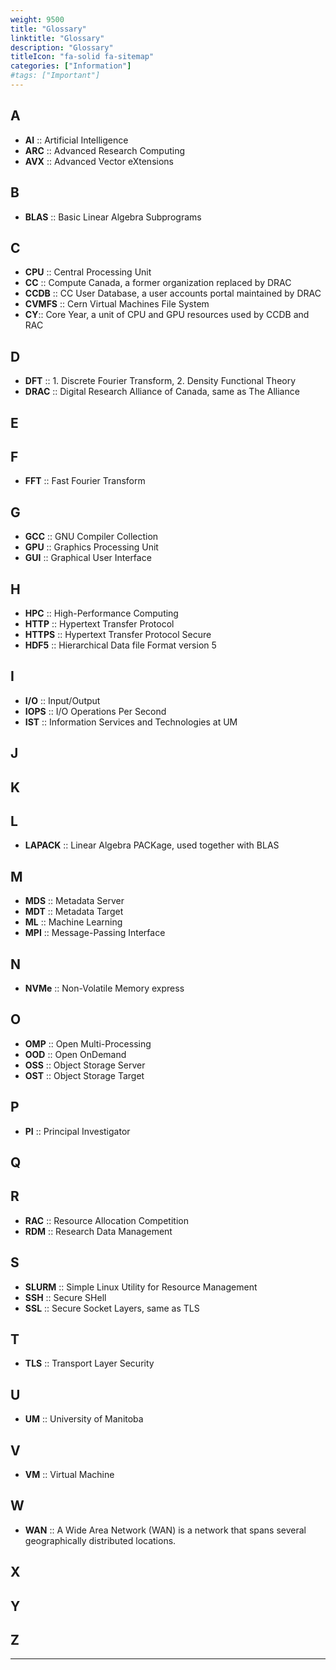 ```yaml
---
weight: 9500
title: "Glossary"
linktitle: "Glossary"
description: "Glossary"
titleIcon: "fa-solid fa-sitemap"
categories: ["Information"]
#tags: ["Important"]
---
```


## A

* __AI__ :: Artificial Intelligence
* __ARC__ :: Advanced Research Computing
* __AVX__ :: Advanced Vector eXtensions

## B

* __BLAS__ :: Basic Linear Algebra Subprograms

## C

* __CPU__ :: Central Processing Unit
* __CC__ :: Compute Canada, a former organization replaced by DRAC
* __CCDB__ :: CC User Database, a user accounts portal maintained by DRAC
* __CVMFS__ :: Cern Virtual Machines File System
* __CY__:: Core Year, a unit of CPU and GPU resources used by CCDB and RAC

## D

* __DFT__ :: 1. Discrete Fourier Transform, 2. Density Functional Theory
* __DRAC__ :: Digital Research Alliance of Canada, same as The Alliance

## E

## F

* __FFT__ :: Fast Fourier Transform

## G

* __GCC__ :: GNU Compiler Collection
* __GPU__ :: Graphics Processing Unit
* __GUI__ :: Graphical User Interface

## H

* __HPC__ :: High-Performance Computing
* __HTTP__ :: Hypertext Transfer Protocol
* __HTTPS__ :: Hypertext Transfer Protocol Secure
* __HDF5__ :: Hierarchical Data file Format version 5

## I

* __I/O__ :: Input/Output
* __IOPS__ :: I/O Operations Per Second
* __IST__ :: Information Services and Technologies at UM

## J

## K

## L

* __LAPACK__ :: Linear Algebra PACKage, used together with BLAS

## M

* __MDS__ :: Metadata Server
* __MDT__ :: Metadata Target
* __ML__ :: Machine Learning
* __MPI__ :: Message-Passing Interface

## N

* __NVMe__ :: Non-Volatile Memory express

## O

* __OMP__ :: Open Multi-Processing
* __OOD__ :: Open OnDemand
* __OSS__ :: Object Storage Server
* __OST__ :: Object Storage Target

## P

* __PI__ :: Principal Investigator

## Q

## R

* __RAC__ :: Resource Allocation Competition 
* __RDM__ :: Research Data Management

## S

* __SLURM__ :: Simple Linux Utility for Resource Management
* __SSH__ :: Secure SHell
* __SSL__ :: Secure Socket Layers, same as TLS

## T

* __TLS__ :: Transport Layer Security

## U

* __UM__ :: University of Manitoba

## V

* __VM__ :: Virtual Machine

## W

* __WAN__ :: A Wide Area Network (WAN) is a network that spans several geographically distributed locations.

## X

## Y

## Z

---

<!-- Changes and update:
* Last reviewed on: Apr 25, 2024.
-->
